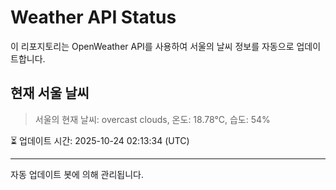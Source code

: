 
# Weather API Status

이 리포지토리는 OpenWeather API를 사용하여 서울의 날씨 정보를 자동으로 업데이트합니다.

## 현재 서울 날씨
> 서울의 현재 날씨: overcast clouds, 온도: 18.78°C, 습도: 54%

⏳ 업데이트 시간: 2025-10-24 02:13:34 (UTC)

---
자동 업데이트 봇에 의해 관리됩니다.
